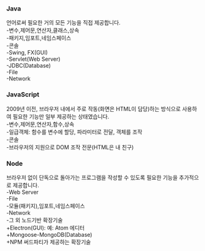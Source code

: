 ### Java
언어로써 필요한 거의 모든 기능을 직접 제공합니다.  
  -변수,제어문,연산자,클래스,상속  
  -패키지,임포트,네임스페이스  
  -콘솔  
  -Swing, FX(GUI)  
  -Servlet(Web Server)  
  -JDBC(Database)  
  -File  
  -Network  

### JavaScript
2009년 이전, 브라우저 내에서 주로 작동(화면은 HTML이 담당)하는
  방식으로 사용하여 필요한 기능만 일부 제공하는 상태였습니다.  
  -변수,제어문,연산자,함수,상속  
  -일급객체: 함수를 변수에 할당, 파라미터로 전달, 객체를 조작  
  -콘솔  
  -브라우저의 지원으로 DOM 조작 전문(HTML은 내 친구)  
  
### Node
브라우저 없이 단독으로 돌아가는 프로그램을 작성할 수 있도록
  필요한 기능을 추가적으로 제공합니다.  
  -Web Server  
  -File  
  -모듈(패키지),임포트,네임스페이스  
  -Network  
  -그 외 노드기반 확장기술  
    +Electron(GUI): 예: Atom 에디터  
    +Mongoose-MongoDB(Database)  
    +NPM 써드파티가 제공하는 확장기술  






